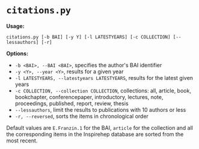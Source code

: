 # `citations.py`

**Usage:**

`citations.py [-b BAI] [-y Y] [-l LATESTYEARS] [-c COLLECTION] [--lessauthors] [-r]`

**Options:**
* `-b <BAI>, --BAI <BAI>`, specifies the author's BAI identifier
* `-y <Y>, --year <Y>`, results for a given year
* `-l LATESTYEARS, --latestyears LATESTYEARS`, results for the latest given years
* `-c COLLECTION, --collection COLLECTION`, collections: all, article, book, bookchapter, conferencepaper, introductory, lectures, note, proceedings, published, report, review, thesis
* `--lessauthors`, limit the results to publications with 10 authors or less
* `-r, --reversed`, sorts the items in chronological order

Default values are `E.Franzin.1` for the BAI, `article` for the collection and all the corresponding items in the Inspirehep database are sorted from the most recent.
